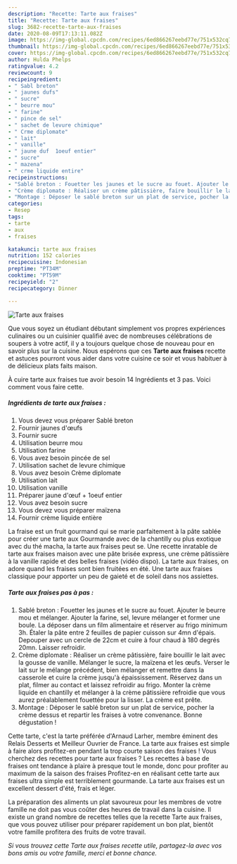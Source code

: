 ```yaml
---
description: "Recette: Tarte aux fraises"
title: "Recette: Tarte aux fraises"
slug: 3682-recette-tarte-aux-fraises
date: 2020-08-09T17:13:11.082Z
image: https://img-global.cpcdn.com/recipes/6ed866267eebd77e/751x532cq70/tarte-aux-fraises-photo-principale-de-la-recette.jpg
thumbnail: https://img-global.cpcdn.com/recipes/6ed866267eebd77e/751x532cq70/tarte-aux-fraises-photo-principale-de-la-recette.jpg
cover: https://img-global.cpcdn.com/recipes/6ed866267eebd77e/751x532cq70/tarte-aux-fraises-photo-principale-de-la-recette.jpg
author: Hulda Phelps
ratingvalue: 4.2
reviewcount: 9
recipeingredient:
- " Sabl breton"
- " jaunes dufs"
- " sucre"
- " beurre mou"
- " farine"
- " pince de sel"
- " sachet de levure chimique"
- " Crme diplomate"
- " lait"
- " vanille"
- " jaune duf  1oeuf entier"
- " sucre"
- " mazena"
- " crme liquide entire"
recipeinstructions:
- "Sablé breton : Fouetter les jaunes et le sucre au fouet. Ajouter le beurre mou et mélanger. Ajouter la farine, sel, levure mélanger et former une boule. La déposer dans un film alimentaire et réserver au frigo minimum 3h. Étaler la pâte entre 2 feuilles de papier cuisson sur 4mn d&#39;épais. Depouper avec un cercle de 22cm et cuire à four chaud à 180 degrés 20mn. Laisser refroidir."
- "Crème diplomate : Réaliser un crème pâtissière, faire bouillir le lait avec la gousse de vanille. Mélanger le sucre, la maïzena et les œufs. Verser le lait sur le mélange précédent, bien mélanger et remettre dans la casserole et cuire la crème jusqu&#39;à épaississement. Réservez dans un plat, filmer au contact et laissez refroidir au frigo. Monter la crème liquide en chantilly et mélanger à la crème pâtissière refroidie que vous aurez préalablement fouettée pour la lisser. La crème est prête."
- "Montage : Déposer le sablé breton sur un plat de service, pocher la crème dessus et repartir les fraises à votre convenance. Bonne dégustation !"
categories:
- Resep
tags:
- tarte
- aux
- fraises

katakunci: tarte aux fraises 
nutrition: 152 calories
recipecuisine: Indonesian
preptime: "PT34M"
cooktime: "PT59M"
recipeyield: "2"
recipecategory: Dinner

---
```



![Tarte aux fraises](https://img-global.cpcdn.com/recipes/6ed866267eebd77e/751x532cq70/tarte-aux-fraises-photo-principale-de-la-recette.jpg)

Que vous soyez un étudiant débutant simplement vos propres expériences culinaires ou un cuisinier qualifié avec de nombreuses célébrations de soupers à votre actif, il y a toujours quelque chose de nouveau pour en savoir plus sur la cuisine. Nous espérons que ces <strong> Tarte aux fraises </strong> recette et astuces pourront vous aider dans votre cuisine ce soir et vous habituer à de délicieux plats faits maison.

<!--inarticleads1-->

À cuire tarte aux fraises tue avoir besoin 14 Ingrédients et 3 pas. Voici comment vous faire cette.

##### Ingrédients de tarte aux fraises :

1. Vous devez vous préparer  Sablé breton
1. Fournir  jaunes d&#39;œufs
1. Fournir  sucre
1. Utilisation  beurre mou
1. Utilisation  farine
1. Vous avez besoin  pincée de sel
1. Utilisation  sachet de levure chimique
1. Vous avez besoin  Crème diplomate
1. Utilisation  lait
1. Utilisation  vanille
1. Préparer  jaune d&#39;œuf + 1oeuf entier
1. Vous avez besoin  sucre
1. Vous devez vous préparer  maïzena
1. Fournir  crème liquide entière


La fraise est un fruit gourmand qui se marie parfaitement à la pâte sablée pour créer une tarte aux Gourmande avec de la chantilly ou plus exotique avec du thé macha, la tarte aux fraises peut se. Une recette inratable de tarte aux fraises maison avec une pâte brisée express, une crème pâtissière à la vanille rapide et des belles fraises (vidéo dispo). La tarte aux fraises, on adore quand les fraises sont bien fruitées en été. Une tarte aux fraises classique pour apporter un peu de gaieté et de soleil dans nos assiettes. 

<!--inarticleads2-->

##### Tarte aux fraises pas à pas :

1. Sablé breton : Fouetter les jaunes et le sucre au fouet. Ajouter le beurre mou et mélanger. Ajouter la farine, sel, levure mélanger et former une boule. La déposer dans un film alimentaire et réserver au frigo minimum 3h. Étaler la pâte entre 2 feuilles de papier cuisson sur 4mn d&#39;épais. Depouper avec un cercle de 22cm et cuire à four chaud à 180 degrés 20mn. Laisser refroidir.
1. Crème diplomate : Réaliser un crème pâtissière, faire bouillir le lait avec la gousse de vanille. Mélanger le sucre, la maïzena et les œufs. Verser le lait sur le mélange précédent, bien mélanger et remettre dans la casserole et cuire la crème jusqu&#39;à épaississement. Réservez dans un plat, filmer au contact et laissez refroidir au frigo. Monter la crème liquide en chantilly et mélanger à la crème pâtissière refroidie que vous aurez préalablement fouettée pour la lisser. La crème est prête.
1. Montage : Déposer le sablé breton sur un plat de service, pocher la crème dessus et repartir les fraises à votre convenance. Bonne dégustation !


Cette tarte, c&#39;est la tarte préférée d&#39;Arnaud Larher, membre éminent des Relais Desserts et Meilleur Ouvrier de France. La tarte aux fraises est simple à faire alors profitez-en pendant la trop courte saison des fraises ! Vous cherchez des recettes pour tarte aux fraises ? Les recettes à base de fraises ont tendance à plaire à presque tout le monde, donc pour profiter au maximum de la saison des fraises Profitez-en en réalisant cette tarte aux fraises ultra simple est terriblement gourmande. La tarte aux fraises est un excellent dessert d&#39;été, frais et léger. 

<!--inarticleads1-->

<p>
La préparation des aliments un plat savoureux pour les membres de votre famille ne doit pas vous coûter des heures de travail dans la cuisine. Il existe un grand nombre de recettes telles que la recette Tarte aux fraises, que vous pouvez utiliser pour préparer rapidement un bon plat, bientôt votre famille profitera des fruits de votre travail.
</p>

<p>
<i>Si vous trouvez cette Tarte aux fraises recette utile, partagez-la avec vos bons amis ou votre famille, merci et bonne chance.</i>
</p>
